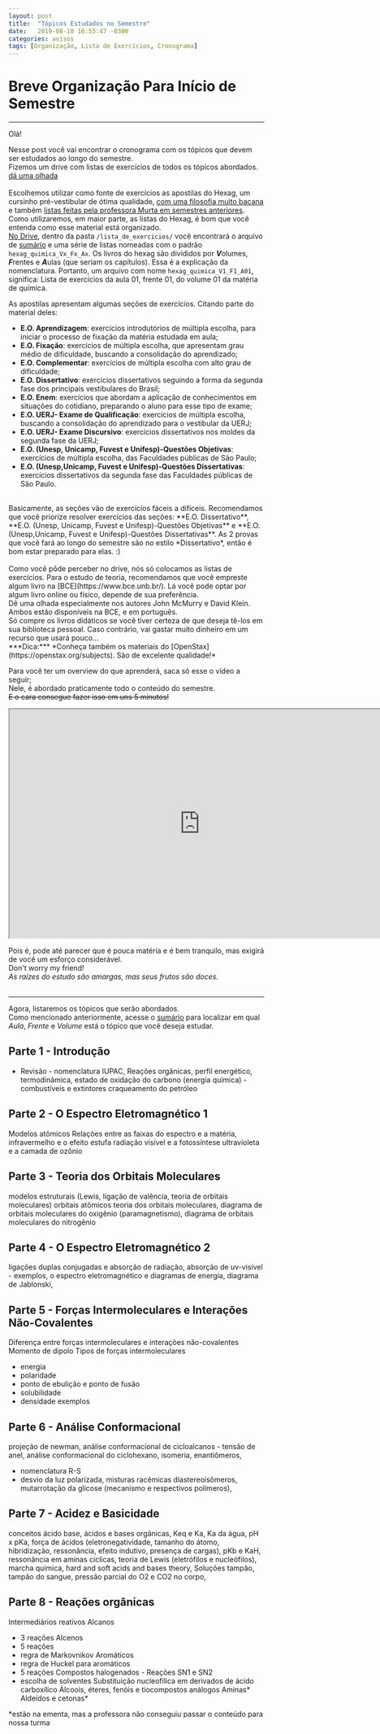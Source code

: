 ```yaml
---
layout: post
title:  "Tópicos Estudados no Semestre"
date:   2019-08-10 16:55:47 -0300
categories: avisos
tags: [Organização, Lista de Exercícios, Cronograma]
---
```


# Breve Organização Para Início de Semestre

---

Olá!

Nesse post você vai encontrar o cronograma com os tópicos que devem ser estudados ao longo do semestre.<br>
Fizemos um drive com listas de exercícios de todos os tópicos abordados. [dá uma olhada](https://drive.google.com/open?id=17R10r10o04tcRGsy-vYgHDMSMCladhyK)<br>
<br>
Escolhemos utilizar como fonte de exercícios as apostilas do Hexag, um cursinho pré-vestibular de ótima qualidade, [com uma filosofia muito bacana](http://cursinhoparamedicina.com.br/hexag-solidario/) e também [listas feitas pela professora Murta em semestres anteriores](https://drive.google.com/open?id=16vfn8j4N8QqdKFHM51QNiCv5p42yj2h0).<br>
Como utilizaremos, em maior parte, as listas do Hexag, é bom que você entenda como esse material está organizado.<br>
[No Drive](https://drive.google.com/open?id=1U7JhWVtD52Uxv0OWvq6D3I1NSfwQruHw), dentro da pasta `/lista_de_exercicios/` você encontrará o arquivo de [sumário](https://drive.google.com/open?id=19dsRPmBwImekZeyE5zGpK8G1U5Atr5zv) e uma série de listas nomeadas com o padrão `hexag_quimica_Vx_Fx_Ax`. Os livros do hexag são divididos por ***V***olumes, ***F***rentes e ***A***ulas (que seriam os capítulos). Essa é a explicação da nomenclatura. Portanto, um arquivo com nome `hexag_quimica_V1_F1_A01`, significa: Lista de exercícios da aula 01, frente 01, do volume 01 da matéria de química.<br>

As apostilas apresentam algumas seções de exercícios. Citando parte do material deles:
<br>
 - **E.O. Aprendizagem**: exercícios introdutórios de múltipla escolha, para iniciar o processo de fixação da matéria estudada em aula;<br>
 - **E.O. Fixação**: exercícios de múltipla escolha, que apresentam grau médio de dificuldade, buscando a consolidação do aprendizado;<br>
 - **E.O. Complementar**: exercícios de múltipla escolha com alto grau de dificuldade;<br>
 - **E.O. Dissertativo**: exercícios dissertativos seguindo a forma da segunda fase dos principais vestibulares do Brasil;<br>
 - **E.O. Enem**: exercícios que abordam a aplicação de conhecimentos em situações do cotidiano, preparando o aluno para esse tipo de exame;<br>
 - **E.O. UERJ- Exame de Qualificação**: exercícios de múltipla escolha, buscando a consolidação do aprendizado para o vestibular da UERJ;<br>
 - **E.O. UERJ- Exame Discursivo**: exercícios dissertativos nos moldes da segunda fase da UERJ;<br>
 - **E.O. (Unesp, Unicamp, Fuvest e Unifesp)-Questões Objetivas**: exercícios de múltipla escolha, das Faculdades públicas de São Paulo;<br>
 - **E.O. (Unesp,Unicamp, Fuvest e Unifesp)-Questões Dissertativas**: exercícios dissertativos da segunda fase das Faculdades públicas de São Paulo.<br>
<br>
Basicamente, as seções vão de exercícios fáceis a difíceis. Recomendamos que você priorize resolver exercícios das seções: **E.O. Dissertativo**, **E.O. (Unesp, Unicamp, Fuvest e Unifesp)-Questões Objetivas** e **E.O. (Unesp,Unicamp, Fuvest e Unifesp)-Questões Dissertativas**. As 2 provas que você fará ao longo do semestre são no estilo *Dissertativo*, então é bom estar preparado para elas.  :)

<br>
<br>
Como você pôde perceber no drive, nós só colocamos as listas de exercícios. Para o estudo de teoria, recomendamos que você empreste algum livro na [BCE](https://www.bce.unb.br/). Lá você pode optar por algum livro online ou físico, depende de sua preferência.<br>
Dê uma olhada especialmente nos autores John McMurry e David Klein. Ambos estão disponíveis na BCE, e em português.<br>
Só compre os livros didáticos se você tiver certeza de que deseja tê-los em sua biblioteca pessoal. Caso contrário, vai gastar muito dinheiro em um recurso que usará pouco...<br>
***Dica:*** *Conheça também os materiais do [OpenStax](https://openstax.org/subjects). São de excelente qualidade!*
<br>

Para você ter um overview do que aprenderá, saca só esse o vídeo a seguir;<br>
Nele, é abordado praticamente todo o conteúdo do semestre.<br>
~~E o cara consegue fazer isso em uns 5 minutos!~~

 <iframe width="750" height="450"
src="https://www.youtube.com/embed/f8FAJXPBdOg">
</iframe>

Pois é, pode até parecer que é pouca matéria e é bem tranquilo, mas exigirá de você um esforço considerável.<br>
Don't worry my friend!<br>
*As raízes do estudo são amargas, mas seus frutos são doces.*<br>
<br>

---


Agora, listaremos  os tópicos que serão abordados.<br>
Como mencionado anteriormente, acesse o [sumário](https://drive.google.com/open?id=19dsRPmBwImekZeyE5zGpK8G1U5Atr5zv) para localizar em qual *Aula*, *Frente* e *Volume* está o tópico que você deseja estudar.<br>

## Parte 1 - Introdução

 - Revisão - nomenclatura IUPAC,
Reações orgânicas,
perfil energético,
termodinâmica,
estado de oxidação do carbono (energia química) - combustíveis e extintores
craqueamento do petróleo


## Parte 2 - O Espectro Eletromagnético 1

Modelos atômicos
Relações entre as faixas do espectro e a matéria,
infravermelho e o efeito estufa
radiação visível e a fotossíntese
ultravioleta e a camada de ozônio


## Parte 3 - Teoria dos Orbitais Moleculares

modelos estruturais (Lewis, ligação de valência, teoria de orbitais moleculares)
orbitais atômicos
teoria dos orbitais moleculares,
diagrama de orbitais moleculares do oxigênio (paramagnetismo),
diagrama de orbitais moleculares do nitrogênio


## Parte 4 - O Espectro Eletromagnético 2

ligações duplas conjugadas e absorção de radiação,
absorção de uv-visível - exemplos,
o espectro eletromagnético e diagramas de energia,
diagrama de Jablonski,


## Parte 5 - Forças Intermoleculares e Interações Não-Covalentes

Diferença entre forças intermoleculares e interações não-covalentes
Momento de dipolo
Tipos de forças intermoleculares
- energia
- polaridade
- ponto de ebulição e ponto de fusão
- solubilidade
- densidade
exemplos


## Parte 6 - Análise Conformacional

projeção de newman,
análise conformacional de cicloalcanos - tensão de anel,
análise conformacional do ciclohexano,
isomeria,
enantiômeros,
- nomenclatura R-S
- desvio da luz polarizada, misturas racêmicas
diastereoisômeros,
mutarrotação da glicose (mecanismo e respectivos polímeros),


## Parte 7 - Acidez e Basicidade

conceitos ácido base,
ácidos e bases orgânicas,
Keq e Ka,
Ka da água,
pH x pKa,
força de ácidos (eletronegatividade, tamanho do átomo, hibridização, ressonância, efeito indutivo, presença de cargas),
pKb e KaH,
ressonância em aminas cíclicas,
teoria de Lewis (eletrófilos e nucleófilos),
marcha química,
hard and soft acids and bases theory,
Soluções tampão,
tampão do sangue,
pressão parcial do O2 e CO2 no corpo,


## Parte 8 - Reações orgânicas

Intermediários reativos
Alcanos
- 3 reações
Alcenos
- 5 reações
- regra de Markovnikov
Aromáticos
- regra de Huckel para aromáticos
- 5 reações
Compostos halogenados - Reações SN1 e SN2
- escolha de solventes
Substituição nucleofílica em derivados de ácido carboxílico
Álcoois, éteres,  fenóis e tiocompostos análogos
Aminas*
Aldeídos e cetonas*

*estão na ementa, mas a professora não conseguiu passar o conteúdo para nossa turma
